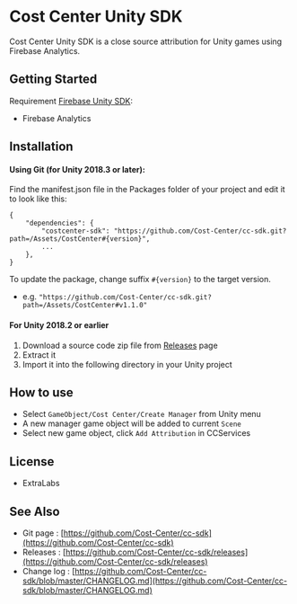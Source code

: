 # Cost Center Unity SDK
Cost Center Unity SDK is a close source attribution for Unity games using Firebase Analytics.

## Getting Started
Requirement [Firebase Unity SDK](https://firebase.google.com/docs/unity/setup):
-   Firebase Analytics

## Installation

#### Using Git (for Unity 2018.3 or later):
Find the manifest.json file in the Packages folder of your project and edit it to look like this:

    {
        "dependencies": {
            "costcenter-sdk": "https://github.com/Cost-Center/cc-sdk.git?path=/Assets/CostCenter#{version}",
            ...
        },
    }
To update the package, change suffix  `#{version}`  to the target version.
-   e.g.  `"https://github.com/Cost-Center/cc-sdk.git?path=/Assets/CostCenter#v1.1.0"`

#### For Unity 2018.2 or earlier
1.  Download a source code zip file from  [Releases](https://github.com/Cost-Center/cc-sdk/releases)  page
2.  Extract it
3.  Import it into the following directory in your Unity project

## How to use
 - Select `GameObject/Cost Center/Create Manager`  from Unity menu
 - A new manager game object will be added to current `Scene`
 - Select new game object, click `Add Attribution` in CCServices

## License
-   ExtraLabs

## See Also
-   Git page :  [https://github.com/Cost-Center/cc-sdk](https://github.com/Cost-Center/cc-sdk)
-   Releases :  [https://github.com/Cost-Center/cc-sdk/releases](https://github.com/Cost-Center/cc-sdk/releases)
-   Change log :  [https://github.com/Cost-Center/cc-sdk/blob/master/CHANGELOG.md](https://github.com/Cost-Center/cc-sdk/blob/master/CHANGELOG.md)
